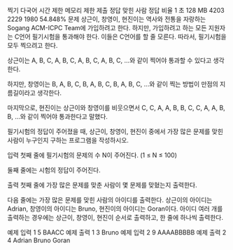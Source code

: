 찍기 다국어
시간 제한	메모리 제한	제출	정답	맞힌 사람	정답 비율
1 초	128 MB	4203	2229	1980	54.848%
문제
상근이, 창영이, 현진이는 역사와 전통을 자랑하는 Sogang ACM-ICPC Team에 가입하려고 한다. 하지만, 가입하려고 하는 모든 지원자는 C언어 필기시험을 통과해야 한다. 이들은 C언어를 할 줄 모른다. 따라서, 필기시험을 모두 찍으려고 한다.

상근이는 A, B, C, A, B, C, A, B, C, A, B, C, ...와 같이 찍어야 통과할 수 있다고 생각한다. 

하지만, 창영이는 B, A, B, C, B, A, B, C, B, A, B, C, ...와 같이 찍는 방법이 만점의 지름길이라고 생각한다.

마지막으로, 현진이는 상근이와 창영이를 비웃으면서 C, C, A, A, B, B, C, C, A, A, B, B, ...와 같이 찍어야 통과한다고 말했다.

필기시험의 정답이 주어졌을 때, 상근이, 창영이, 현진이 중에서 가장 많은 문제를 맞힌 사람이 누구인지 구하는 프로그램을 작성하시오.

입력
첫째 줄에 필기시험의 문제의 수 N이 주어진다. (1 ≤ N ≤ 100)

둘째 줄에는 시험의 정답이 주어진다.

출력
첫째 줄에 가장 많은 문제를 맞춘 사람이 몇 문제를 맞혔는지 출력한다.

다음 줄에는 가장 많은 문제를 맞힌 사람의 아이디를 출력한다. 상근이의 아이디는 Adrian, 창영이의 아이디는 Bruno, 현진이의 아이디는 Goran이다. 아이디 여러 개를 출력하는 경우에는 상근이, 창영이, 현진이 순서로 출력하고, 한 줄에 하나씩 출력한다.

예제 입력 1 
5
BAACC
예제 출력 1 
3
Bruno
예제 입력 2 
9
AAAABBBBB
예제 출력 2 
4
Adrian
Bruno
Goran